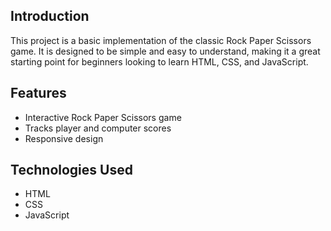 ## Introduction

This project is a basic implementation of the classic Rock Paper Scissors game. It is designed to be simple and easy to understand, making it a great starting point for beginners looking to learn HTML, CSS, and JavaScript.

## Features

- Interactive Rock Paper Scissors game
- Tracks player and computer scores
- Responsive design

## Technologies Used

- HTML
- CSS
- JavaScript
